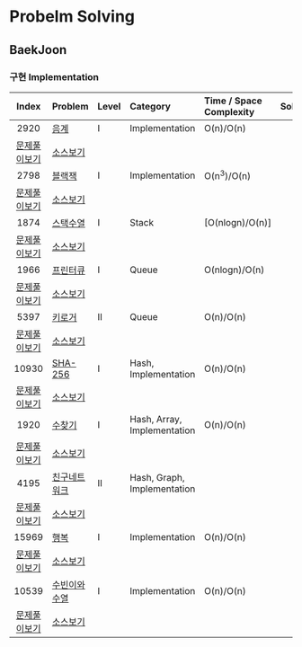 # Probelm Solving 

## BaekJoon

### 구현 Implementation


| Index | Problem                                                                       | Level | Category    | Time / Space Complexity                                                                                                                                   | Solution	| Source	|
|:-----:|:----------------------------------------------------------------------------- |:------|:------------|:------|:------|:------|
| 2920  | [음계](https://www.acmicpc.net/problem/2920)									| Ⅰ 	| Implementation 					| O(n)/O(n)
| [문제풀이보기](http://dawoonjeong.com/algorithm-problem-solving-baekjoon-2920/)  |  [소스보기](https://github.com/iamdawoonjeong/java-datastructure-algorithm/blob/master/java-algorithm-problem-solving/src/baekjoon/problem2920/Main.java)  |
| 2798  | [블랙잭](https://www.acmicpc.net/problem/2798)									| Ⅰ 	| Implementation 					| O(n<sup>3</sup>)/O(n) |
| [문제풀이보기](http://dawoonjeong.com/algorithm-problem-solving-baekjoon-2798/)  |  [소스보기](https://github.com/iamdawoonjeong/java-datastructure-algorithm/blob/master/java-algorithm-problem-solving/src/baekjoon/problem2798/Main.java)  |
| 1874  | [스택수열](https://www.acmicpc.net/problem/1874)								| Ⅰ 	| Stack				 				| [O(nlogn)/O(n)] |
| [문제풀이보기](http://dawoonjeong.com/algorithm-problem-solving-baekjoon-1874/)  |  [소스보기](https://github.com/iamdawoonjeong/java-datastructure-algorithm/blob/master/java-algorithm-problem-solving/src/baekjoon/problem1874/Main.java)  |
| 1966  | [프린터큐](https://www.acmicpc.net/problem/1966)								| Ⅰ 	| Queue 							| O(nlogn)/O(n) |
| [문제풀이보기](http://dawoonjeong.com/algorithm-problem-solving-baekjoon-1966/)  |  [소스보기](https://github.com/iamdawoonjeong/java-datastructure-algorithm/blob/master/java-algorithm-problem-solving/src/baekjoon/problem1966/Main.java)  |
| 5397  | [키로거](https://www.acmicpc.net/problem/5397)									| Ⅱ 	| Queue 							| O(n)/O(n) |
| [문제풀이보기](http://dawoonjeong.com/algorithm-problem-solving-baekjoon-5397/)  |  [소스보기](https://github.com/iamdawoonjeong/java-datastructure-algorithm/blob/master/java-algorithm-problem-solving/src/baekjoon/problem5397/Main.java)  |
| 10930 | [SHA-256](https://www.acmicpc.net/problem/10930)								| Ⅰ 	| Hash, Implementation 				| O(n)/O(n) |
| [문제풀이보기](http://dawoonjeong.com/algorithm-problem-solving-baekjoon-10930/)  |  [소스보기](https://github.com/iamdawoonjeong/java-datastructure-algorithm/blob/master/java-algorithm-problem-solving/src/baekjoon/problem10930/Main.java)  |
| 1920  | [수찾기](https://www.acmicpc.net/problem/1920)									| Ⅰ 	| Hash, Array, Implementation 		| O(n)/O(n) |
| [문제풀이보기](http://dawoonjeong.com/algorithm-problem-solving-baekjoon-1920/)  |  [소스보기](https://github.com/iamdawoonjeong/java-datastructure-algorithm/blob/master/java-algorithm-problem-solving/src/baekjoon/problem1920/Main.java)  |
| 4195  | [친구네트워크](https://www.acmicpc.net/problem/4195)							| Ⅱ 	| Hash, Graph, Implementation 		|  |
| [문제풀이보기](http://dawoonjeong.com/algorithm-problem-solving-baekjoon-4195/)  |  [소스보기](https://github.com/iamdawoonjeong/java-datastructure-algorithm/blob/master/java-algorithm-problem-solving/src/baekjoon/problem4195/Main.java)  |
| 15969 | [행복](https://www.acmicpc.net/problem/15969)									| Ⅰ 	| Implementation					| O(n)/O(n) |
| [문제풀이보기](http://dawoonjeong.com/algorithm-problem-solving-baekjoon-15969/)  |  [소스보기](https://github.com/iamdawoonjeong/java-datastructure-algorithm/blob/master/java-algorithm-problem-solving/src/baekjoon/problem15969/Main.java)  |
| 10539 | [수빈이와수열](https://www.acmicpc.net/problem/10539)							| Ⅰ 	| Implementation 					| O(n)/O(n) |
| [문제풀이보기](http://dawoonjeong.com/algorithm-problem-solving-baekjoon-10539/)  |  [소스보기](https://github.com/iamdawoonjeong/java-datastructure-algorithm/blob/master/java-algorithm-problem-solving/src/baekjoon/problem10539/Main.java)  |
